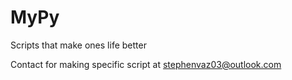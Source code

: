 # MyPy
Scripts that make ones life better
   
Contact for making specific script at stephenvaz03@outlook.com
